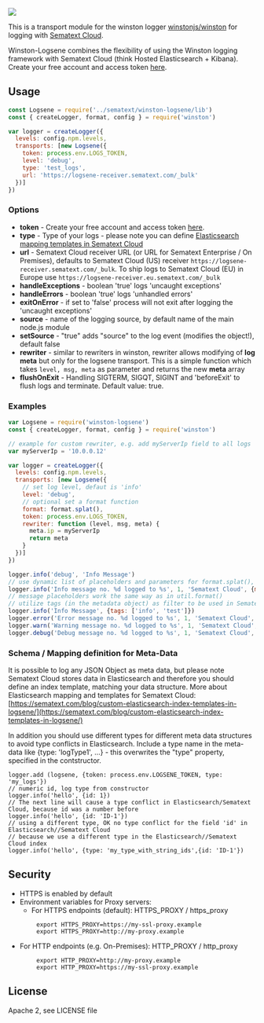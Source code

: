 ![](https://travis-ci.org/sematext/winston-logsene.svg?branch=master)


This is a transport module for the winston logger [winstonjs/winston](https://github.com/winstonjs/winston) for logging with [Sematext Cloud](http://www.sematext.com/logsene).

Winston-Logsene combines the flexibility of using the Winston logging framework with Sematext Cloud (think Hosted Elasticsearch + Kibana).
Create your free account and access token [here](https://apps.sematext.com/ui/registration).

## Usage

```js
const Logsene = require('../sematext/winston-logsene/lib')
const { createLogger, format, config } = require('winston')

var logger = createLogger({
  levels: config.npm.levels,
  transports: [new Logsene({
    token: process.env.LOGS_TOKEN,
    level: 'debug',
    type: 'test_logs',
    url: 'https://logsene-receiver.sematext.com/_bulk'
  })]
})
```
### Options

- __token__ - Create your free account and access token [here](https://apps.sematext.com/ui/registration).
- __type__ - Type of your logs - please note you can define [Elasticsearch mapping templates in Sematext Cloud](https://sematext.com/blog/custom-elasticsearch-index-templates-in-logsene/)
- __url__ - Sematext Cloud receiver URL (or URL for Sematext Enterprise / On Premises), defaults to Sematext Cloud (US) receiver `https://logsene-receiver.sematext.com/_bulk`.  To ship logs to Sematext Cloud (EU) in Europe use `https://logsene-receiver.eu.sematext.com/_bulk`
- __handleExceptions__ - boolean 'true' logs 'uncaught exceptions'
- __handleErrors__ - boolean 'true' logs 'unhandled errors'
- __exitOnError__ - if set to 'false' process will not exit after logging the 'uncaught exceptions'
- __source__ - name of the logging source, by default name of the main node.js module
- __setSource__ - "true" adds "source" to the log event (modifies the object!), default false
- __rewriter__ - similar to rewriters in winston, rewriter allows modifying of __log meta__ but only for the logsene
  transport. This is a simple function which takes `level, msg, meta` as parameter and returns the new __meta__ array
- __flushOnExit__ - Handling SIGTERM, SIGQT, SIGINT and 'beforeExit' to flush logs and terminate. Default value: true.


### Examples

```js
var Logsene = require('winston-logsene')
const { createLogger, format, config } = require('winston')

// example for custom rewriter, e.g. add myServerIp field to all logs
var myServerIp = '10.0.0.12'

var logger = createLogger({
  levels: config.npm.levels,
  transports: [new Logsene({
    // set log level, defaut is 'info'
    level: 'debug',
    // optional set a format function
    format: format.splat(),
    token: process.env.LOGS_TOKEN,
    rewriter: function (level, msg, meta) {
      meta.ip = myServerIp
      return meta
    }
  })]
})

logger.info('debug', 'Info Message')
// use dynamic list of placeholders and parameters for format.splat(), and any Object as Metadata
logger.info('Info message no. %d logged to %s', 1, 'Sematext Cloud', {meta: 'test-log', count: 1, tags: ['test', 'info', 'winston']})
// message placeholders work the same way as in util.format()
// utilize tags (in the metadata object) as filter to be used in Sematext Cloud user interface
logger.info('Info Message', {tags: ['info', 'test']})
logger.error('Error message no. %d logged to %s', 1, 'Sematext Cloud', {meta: 'test-error', count: 1, tags: ['test', 'error', 'winston']})
logger.warn('Warning message no. %d logged to %s', 1, 'Sematext Cloud', {meta: 'test-warning', count: 1, tags: ['test', 'warning', 'winston']})
logger.debug('Debug message no. %d logged to %s', 1, 'Sematext Cloud', {meta: 'test-debug', count: 1})

```

### Schema / Mapping definition for Meta-Data

It is possible to log any JSON Object as meta data, but please note Sematext Cloud stores data in Elasticsearch and therefore you should define an index template, matching your data structure.
More about Elasticsearch mapping and templates for Sematext Cloud:
[https://sematext.com/blog/custom-elasticsearch-index-templates-in-logsene/](https://sematext.com/blog/custom-elasticsearch-index-templates-in-logsene/)

In addition you should use different types for different meta data structures to avoid type conflicts in Elasticsearch. Include a type name in the meta-data like {type: 'logType1', ...} - this overwrites the "type" property, specified in the contstructor.
```
logger.add (logsene, {token: process.env.LOGSENE_TOKEN, type: 'my_logs'})
// numeric id, log type from constructor
logger.info('hello', {id: 1})
// The next line will cause a type conflict in Elasticsearch/Sematext Cloud, because id was a number before
logger.info('hello', {id: 'ID-1'})
// using a different type, OK no type conflict for the field 'id' in Elasticsearch//Sematext Cloud
// because we use a different type in the Elasticsearch//Sematext Cloud index
logger.info('hello', {type: 'my_type_with_string_ids',{id: 'ID-1'})
```

## Security

- HTTPS is enabled by default
- Environment variables for Proxy servers:
  - For HTTPS endpoints (default): HTTPS_PROXY / https_proxy
```
        export HTTPS_PROXY=https://my-ssl-proxy.example
        export HTTPS_PROXY=http://my-proxy.example
```
  - For HTTP endpoints (e.g. On-Premises): HTTP_PROXY / http_proxy
```
        export HTTP_PROXY=http://my-proxy.example
        export HTTP_PROXY=https://my-ssl-proxy.example
```

## License

Apache 2, see LICENSE file
